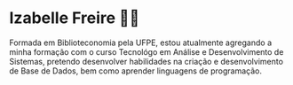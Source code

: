 # Izabelle Freire 👩‍🦰

Formada em Biblioteconomia pela UFPE, estou atualmente agregando a minha formação com o curso Tecnológo em 
Análise e Desenvolvimento de Sistemas, pretendo desenvolver habilidades na criação e desenvolvimento de 
Base de Dados, bem como aprender linguagens de programação.

<!---
IzabelleFreire/IzabelleFreire is a ✨ special ✨ repository because its `README.md` (this file) appears on your GitHub profile.
You can click the Preview link to take a look at your changes.
--->
